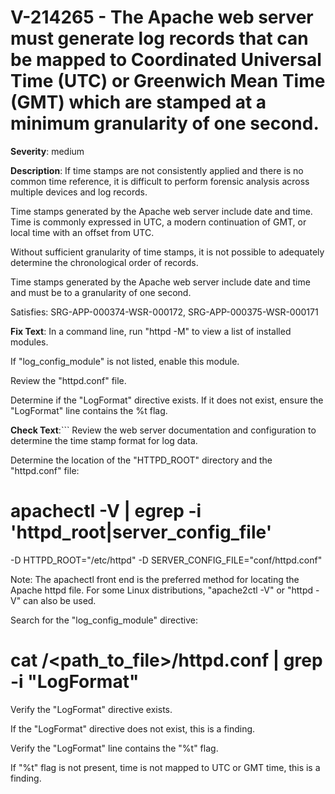 # V-214265 - The Apache web server must generate log records that can be mapped to Coordinated Universal Time (UTC) or Greenwich Mean Time (GMT) which are stamped at a minimum granularity of one second.

**Severity**: medium

**Description**:
If time stamps are not consistently applied and there is no common time reference, it is difficult to perform forensic analysis across multiple devices and log records.

Time stamps generated by the Apache web server include date and time. Time is commonly expressed in UTC, a modern continuation of GMT, or local time with an offset from UTC.

Without sufficient granularity of time stamps, it is not possible to adequately determine the chronological order of records.

Time stamps generated by the Apache web server include date and time and must be to a granularity of one second.

Satisfies: SRG-APP-000374-WSR-000172, SRG-APP-000375-WSR-000171

**Fix Text**:
In a command line, run "httpd -M" to view a list of installed modules.

If "log_config_module" is not listed, enable this module.

Review the "httpd.conf" file.

Determine if the "LogFormat" directive exists. If it does not exist, ensure the "LogFormat" line contains the %t flag.

**Check Text**:```
Review the web server documentation and configuration to determine the time stamp format for log data.

Determine the location of the "HTTPD_ROOT" directory and the "httpd.conf" file:

# apachectl -V | egrep -i 'httpd_root|server_config_file'
-D HTTPD_ROOT="/etc/httpd"
-D SERVER_CONFIG_FILE="conf/httpd.conf"

Note: The apachectl front end is the preferred method for locating the Apache httpd file. For some Linux distributions, "apache2ctl -V" or  "httpd -V" can also be used.  

Search for the "log_config_module" directive:

# cat /<path_to_file>/httpd.conf | grep -i "LogFormat"

Verify the "LogFormat" directive exists.

If the "LogFormat" directive does not exist, this is a finding.

Verify the "LogFormat" line contains the "%t" flag.
 
If "%t" flag is not present, time is not mapped to UTC or GMT time, this is a finding.
```
